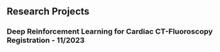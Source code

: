 ## Research Projects 
### Deep Reinforcement Learning for Cardiac CT-Fluoroscopy Registration - 11/2023